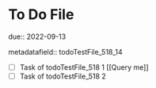 # To Do File

due:: 2022-09-13

metadatafield:: todoTestFile_518\_14

- [ ] Task of todoTestFile_518 1 [[Query me]]
- [ ] Task of todoTestFile_518 2
